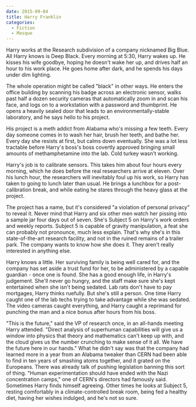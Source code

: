 ```yaml
---
date: 2015-09-04
title: Harry Franklin
categories:
  - Fiction
  - Masque
---
```


Harry works at the Research subdivision of a company nicknamed Big Blue. All Harry knows is Deep Black. Every morning at 5:30, Harry wakes up. He kisses his wife goodbye, hoping he doesn't wake her up, and drives half an hour to his work place. He goes home after dark, and he spends his days under dim lighting.

<!-- more -->

The whole operation might be called "black" in other ways. He enters the office building by scanning his badge across an electronic sensor, walks past half a dozen security cameras that automatically zoom in and scan his face, and logs on to a workstation with a password and thumbprint. He opens a heavily sealed door that leads to an environmentally-stable laboratory, and he says hello to his project.

His project is a meth addict from Alabama who's missing a few teeth. Every day someone comes in to wash her hair, brush her teeth, and bathe her. Every day she resists at first, but calms down eventually. She was a lot less tractable before Harry's boss's boss covertly approved bringing small amounts of methamphetamine into the lab. Cold turkey wasn't working.

Harry's job is to calibrate sensors. This takes him about four hours every morning, which he does before the real researchers arrive at eleven. Over his lunch hour, the researchers will inevitably foul up his work, so Harry has taken to going to lunch later than usual. He brings a lunchbox for a post-calibration break, and while eating he stares through the heavy glass at the project.

The project has a name, but it's considered "a violation of personal privacy" to reveal it. Never mind that Harry and six other men watch her pissing into a sample jar four days out of seven. She's Subject 5 on Harry's work orders and weekly reports. Subject 5 is capable of gravity manipulation, a feat she can probably not pronounce, much less explain. That's why she's in this state-of-the-art research facility, and not in the ruined remains of a trailer park. The company wants to know how she does it. They aren't really interested in anything else.

Harry knows a little. Her surviving family is being well cared for, and the company has set aside a trust fund for her, to be administered by a capable guardian - once one is found. She has a good enough life, in Harry's judgement. She'll never go hungry, and the staff make sure she's kept entertained when she isn't being sedated. Lab rats don't have to pay mortgages, Harry thinks ruefully. But she's still a person. One time Harry caught one of the lab techs trying to take advantage while she was sedated. The video cameras caught everything, and Harry caught a reprimand for punching the man and a nice bonus after hours from his boss.

"This is the future," said the VP of research once, in an all-hands meeting Harry attended. "Direct analysis of superhuman capabilities will give us a window into physics that theory and mathematics can't keep up with, and the cloud gives us the number crunching to make sense of it all. We have the future here in our hands." What he didn't say was that the company had learned more in a year from an Alabama tweaker than CERN had been able to find in ten years of smashing atoms together, and it grated on the Europeans. There was already talk of pushing legislation banning this sort of thing. "Human experimentation should have ended with the Nazi concentration camps," one of CERN's directors had famously said. Sometimes Harry finds himself agreeing. Other times he looks at Subject 5, resting comfortably in a climate-controlled break room, being fed a healthy diet, having her wishes indulged, and he's not so sure.

